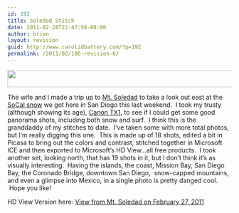 ```yaml
---
id: 192
title: Soledad Stitch
date: 2011-02-28T22:47:50-08:00
author: brian
layout: revision
guid: http://www.carotidbattery.com/?p=192
permalink: /2011/02/186-revision-6/
---
```

[<img class="aligncenter" src="https://i1.wp.com/lh6.googleusercontent.com/_gNb0_qqamzE/TWyWKzDW0tI/AAAAAAAAI70/zHsoYaeg0Zc/s800/IMG_8265_stitch%20Small.jpg?resize=640%2C38&#038;ssl=1" alt="" width="640" height="38" data-recalc-dims="1" />](https://picasaweb.google.com/lh/photo/wbsEU6gcpKZgiGaPBv3BdQ?feat=embedwebsite)

<p style="text-align: left;">
  The wife and I made a trip up to <a href="http://www.soledadmemorial.com/">Mt. Soledad</a> to take a look out east at the <a href="http://www.signonsandiego.com/news/2011/feb/28/nasa-satellite-photographs-san-diego-county-snowfa/">SoCal snow</a> we got here in San Diego this last weekend.  I took my trusty (although showing its age), <a href="http://www.usa.canon.com/cusa/support/consumer/digital_cameras/other_powershot/powershot_tx1">Canon TX1</a>, to see if I could get some good panorama shots, including both snow and surf.  I think this is the granddaddy of my stitches to date.  I&#8217;ve taken some with more total photos, but I&#8217;m really digging this one.  This is made up of 18 shots, edited a bit in Picasa to bring out the colors and contrast, stitched together in Microsoft ICE and then exported to Microsoft&#8217;s HD View&#8230;all free products.  I took another set, looking north, that has 19 shots in it, but I don&#8217;t think it&#8217;s as visually interesting.  Having the islands, the coast, Mission Bay, San Diego Bay, the Coronado Bridge, downtown San Diego,  snow-capped mountains, and even a glimpse into Mexico, in a single photo is pretty danged cool.  Hope you like!
</p>

<p style="text-align: left;">
  HD View Version here: <a href="http://carotidbattery.com/hdview/IMG_8265_stitch.html">View from Mt. Soledad on February 27, 2011</a>
</p>